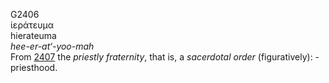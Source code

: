 G2406  
ἱεράτευμα  
hierateuma  
*hee-er-at‘-yoo-mah*  
From [2407](g2407) the *priestly* *fraternity*, that is, a *sacerdotal*
*order* (figuratively): - priesthood.  
